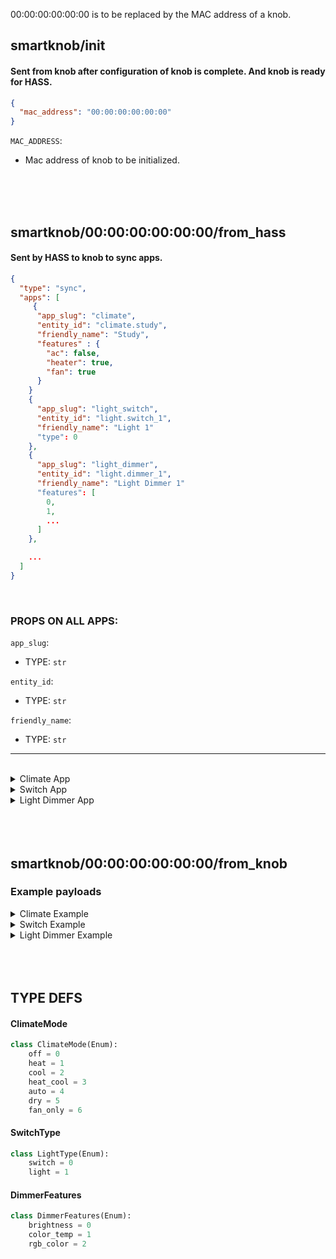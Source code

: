 00:00:00:00:00:00 is to be replaced by the MAC address of a knob.

## smartknob/init
#### Sent from knob after configuration of knob is complete. And knob is ready for HASS.

```json
{
  "mac_address": "00:00:00:00:00:00"
}
```

`MAC_ADDRESS`:
- Mac address of knob to be initialized.

<br>
<br>
<br>

## smartknob/00:00:00:00:00:00/from_hass
#### Sent by HASS to knob to sync apps.

```json
{
  "type": "sync",
  "apps": [
     {
      "app_slug": "climate",
      "entity_id": "climate.study",
      "friendly_name": "Study",
      "features" : {
        "ac": false,
        "heater": true,
        "fan": true
      }
    }
    {
      "app_slug": "light_switch",
      "entity_id": "light.switch_1",
      "friendly_name": "Light 1"
      "type": 0
    },
    {
      "app_slug": "light_dimmer",
      "entity_id": "light.dimmer_1",
      "friendly_name": "Light Dimmer 1"
      "features": [
        0,
        1,
        ...
      ]
    },

    ...
  ]
}
```

<br>

### PROPS ON ALL APPS:
`app_slug`:
- TYPE: `str`

`entity_id`:
- TYPE: `str`

`friendly_name`:
- TYPE: `str`
---

<br>

<details>
<summary>Climate App</summary>

```json
{
  ...
  "features": [
    0,
    1,
    ...
  ]
}
```

`features`:
  - TYPE: [`Array[ClimateMode]`](#climatemode)


</details>

<details>
<summary>Switch App</summary>

```json
{
  ...
  "type": 0
}
```

`type`:
- TYPE: `int` ; 0 for switch, 1 for dimmer, 2 for climate

</details>

<details>
<summary>Light Dimmer App</summary>

```json
{
  ...
  "features": [
    0,
    1,
    ...
  ]
}
```

`features`:
- TYPE: [`Array[DimmerFeatures]`](#dimmerfeatures)

</details>





<br>
<br>
<br>

## smartknob/00:00:00:00:00:00/from_knob

### Example payloads

<details>
<summary>Climate Example</summary>

```json
{
  "app_id": "climate-climate.study",
  "state": {
    "mode": 0,
    "target_temp": 25
  }
}
```

`app_id`:

- TYPE: `str`

`state.mode`:

- TYPE: [`ClimateMode`](#climatemode)

`state.target_temp`:

- TYPE: `int`

<br>
</details>

<details>
<summary>Switch Example</summary>

```json
{
  "app_id": "light_switch-light.switch_1",
  "state": {
    "on": true
  }
}
```

`app_id`:

- TYPE: `str`

`state.on`:

- TYPE: `boolean`

<br>
</details>
<details>
<summary>Light Dimmer Example</summary>

```json
{
  "app_id": "light_dimmer-light.dimmer_",
  "state": {
    "brightness": "200",
    "color_temp": "200",
    "rgb_color": [255, 255, 255]
  }
}
```

`app_id`:

- TYPE: `str`

<br>

`state.brightness`:

- TYPE: `int`
- VALID INPUT: `0-255`

<br>

`state.color_temp`:

- TYPE: `int`
- VALID INPUT: `0-255`

<br>

`state.rgb_color`:

- TYPE: `Array[int]`
- VALID INPUT: `[0-255, 0-255, 0-255]`

<br>
</details>



<br>
<br>
<br>



## TYPE DEFS
#### ClimateMode
```python
class ClimateMode(Enum):
    off = 0
    heat = 1
    cool = 2
    heat_cool = 3
    auto = 4
    dry = 5
    fan_only = 6
```

#### SwitchType
```python
class LightType(Enum):
    switch = 0
    light = 1
```

#### DimmerFeatures
```python
class DimmerFeatures(Enum):
    brightness = 0
    color_temp = 1
    rgb_color = 2
```